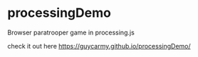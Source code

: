 # processingDemo
Browser paratrooper game in processing.js


check it out here https://guycarmy.github.io/processingDemo/
